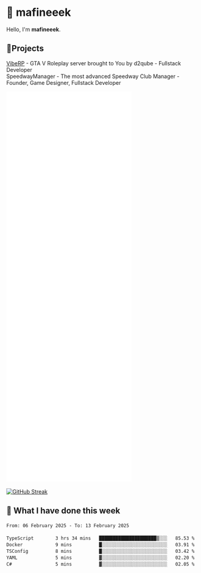 # 👋 mafineeek
Hello, I'm **mafineeek**.

## 📝Projects

[VibeRP](https://v-rp.pl) - GTA V Roleplay server brought to You by d2qube - Fullstack Developer<br/>
SpeedwayManager - The most advanced Speedway Club Manager - Founder, Game Designer, Fullstack Developer


![](./github-metrics.svg)

[![GitHub Streak](https://streak-stats.demolab.com/?user=mafineeek)](https://git.io/streak-stats)

## 📰 What I have done this week
<!--START_SECTION:waka-->

```txt
From: 06 February 2025 - To: 13 February 2025

TypeScript        3 hrs 34 mins   █████████████████████▒░░░   85.53 %
Docker            9 mins          █░░░░░░░░░░░░░░░░░░░░░░░░   03.91 %
TSConfig          8 mins          █░░░░░░░░░░░░░░░░░░░░░░░░   03.42 %
YAML              5 mins          ▓░░░░░░░░░░░░░░░░░░░░░░░░   02.20 %
C#                5 mins          ▓░░░░░░░░░░░░░░░░░░░░░░░░   02.05 %
```

<!--END_SECTION:waka-->
